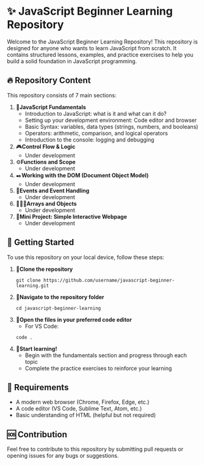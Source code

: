 
# ✨ JavaScript Beginner Learning Repository
Welcome to the JavaScript Beginner Learning Repository! This repository is designed for anyone who wants to learn JavaScript from scratch. It contains structured lessons, examples, and practice exercises to help you build a solid foundation in JavaScript programming.

## 🔥 Repository Content
This repository consists of 7 main sections:
1. 📑**JavaScript Fundamentals**
   - Introduction to JavaScript: what is it and what can it do?
   - Setting up your development environment: Code editor and browser
   - Basic Syntax: variables, data types (strings, numbers, and booleans)
   - Operators: arithmetic, comparison, and logical operators
   - Introduction to the console: logging and debugging
2. 🎮**Control Flow & Logic**
   - Under development
3. ⚙️**Functions and Scope**
   - Under development
4. ✒️**Working with the DOM (Document Object Model)**
   - Under development
5. 📝**Events and Event Handling**
   - Under development
6. 🧑‍🤝‍🧑**Arrays and Objects**
   - Under development
7. 🤖**Mini Project: Simple Interactive Webpage**
   - Under development

## 💫 Getting Started
To use this repository on your local device, follow these steps:
1. 🤼**Clone the repository**
   ```
   git clone https://github.com/username/javascript-beginner-learning.git
   ```
2. 📲**Navigate to the repository folder**
   ```
   cd javascript-beginner-learning
   ```
3. 📖**Open the files in your preferred code editor**
   - For VS Code:
   ```
   code .
   ```
4. 🏁**Start learning!**
   - Begin with the fundamentals section and progress through each topic
   - Complete the practice exercises to reinforce your learning
   
## 📌 Requirements
- A modern web browser (Chrome, Firefox, Edge, etc.)
- A code editor (VS Code, Sublime Text, Atom, etc.)
- Basic understanding of HTML (helpful but not required)

## 🆘 Contribution
Feel free to contribute to this repository by submitting pull requests or opening issues for any bugs or suggestions.


